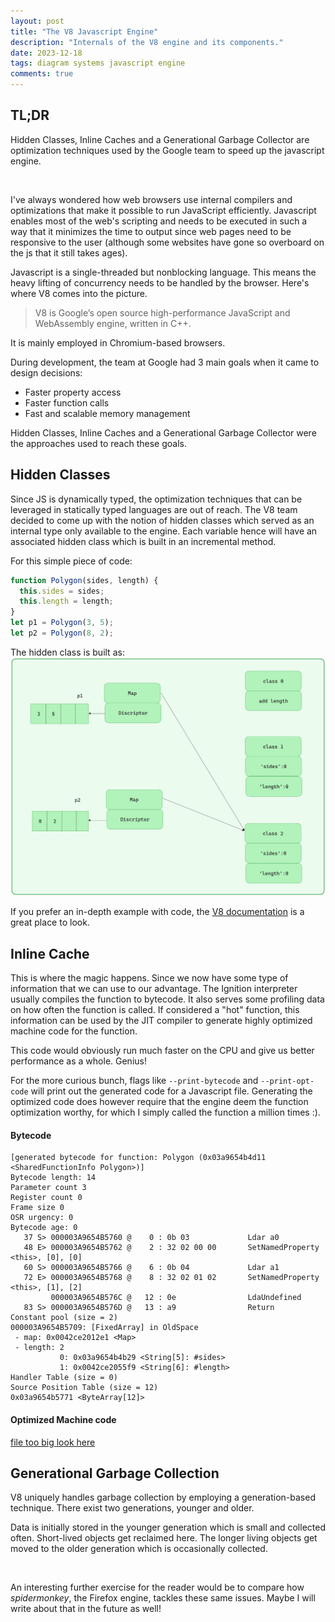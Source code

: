 ```yaml
---
layout: post
title: "The V8 Javascript Engine"
description: "Internals of the V8 engine and its components."
date: 2023-12-18
tags: diagram systems javascript engine
comments: true
---
```


## TL;DR

Hidden Classes, Inline Caches and a Generational Garbage Collector are optimization techniques used by the Google team to speed up the javascript engine.

<br>

I've always wondered how web browsers use internal compilers and optimizations that make it possible to run JavaScript efficiently. Javascript enables most of the web's scripting and needs to be executed in such a way that it minimizes the time to output since web pages need to be responsive to the user (although some websites have gone so overboard on the js that it still takes ages).

Javascript is a single-threaded but nonblocking language. This means the heavy lifting of concurrency needs to be handled by the browser. Here's where V8 comes into the picture.

> V8 is Google’s open source high-performance JavaScript and WebAssembly engine, written in C++.

It is mainly employed in Chromium-based browsers.

During development, the team at Google had 3 main goals when it came to design decisions:
- Faster property access
- Faster function calls
- Fast and scalable memory management

Hidden Classes, Inline Caches and a Generational Garbage Collector were the approaches used to reach these goals.

## Hidden Classes

Since JS is dynamically typed, the optimization techniques that can be leveraged in statically typed languages are out of reach. The V8 team decided to come up with the notion of hidden classes which served as an internal type only available to the engine. Each variable hence will have an associated hidden class which is built in an incremental method.

For this simple piece of code:
```javascript
function Polygon(sides, length) {
  this.sides = sides;
  this.length = length;
}
let p1 = Polygon(3, 5);
let p2 = Polygon(8, 2);
```

The hidden class is built as:
![Hidden Classes](/assets/hidden-class.png)

If you prefer an in-depth example with code, the [V8 documentation](https://v8.dev/docs/hidden-classes) is a great place to look.

## Inline Cache

This is where the magic happens. Since we now have some type of information that we can use to our advantage. The Ignition interpreter usually compiles the function to bytecode. It also serves some profiling data on how often the function is called. If considered a "hot" function, this information can be used by the JIT compiler to generate highly optimized machine code for the function. 

This code would obviously run much faster on the CPU and give us better performance as a whole. Genius! 

For the more curious bunch, flags like `--print-bytecode` and `--print-opt-code` will print out the generated code for a Javascript file. Generating the optimized code does however require that the engine deem the function optimization worthy, for which I simply called the function a million times :).

#### Bytecode
```bytecode
[generated bytecode for function: Polygon (0x03a9654b4d11 <SharedFunctionInfo Polygon>)]
Bytecode length: 14
Parameter count 3
Register count 0
Frame size 0
OSR urgency: 0
Bytecode age: 0
   37 S> 000003A9654B5760 @    0 : 0b 03             Ldar a0
   48 E> 000003A9654B5762 @    2 : 32 02 00 00       SetNamedProperty <this>, [0], [0]
   60 S> 000003A9654B5766 @    6 : 0b 04             Ldar a1
   72 E> 000003A9654B5768 @    8 : 32 02 01 02       SetNamedProperty <this>, [1], [2]
         000003A9654B576C @   12 : 0e                LdaUndefined 
   83 S> 000003A9654B576D @   13 : a9                Return 
Constant pool (size = 2)
000003A9654B5709: [FixedArray] in OldSpace
 - map: 0x0042ce2012e1 <Map>
 - length: 2
           0: 0x03a9654b4b29 <String[5]: #sides>
           1: 0x0042ce2055f9 <String[6]: #length>
Handler Table (size = 0)
Source Position Table (size = 12)
0x03a9654b5771 <ByteArray[12]>
```

#### Optimized Machine code
[file too big look here](/assets/machine-code.txt)

## Generational Garbage Collection
  
V8 uniquely handles garbage collection by employing a generation-based technique. There exist two generations, younger and older. 

Data is initially stored in the younger generation which is small and collected often. Short-lived objects get reclaimed here.
The longer living objects get moved to the older generation which is occasionally collected.

<br>

An interesting further exercise for the reader would be to compare how *spidermonkey*, the Firefox engine, tackles these same issues. Maybe I will write about that in the future as well! 